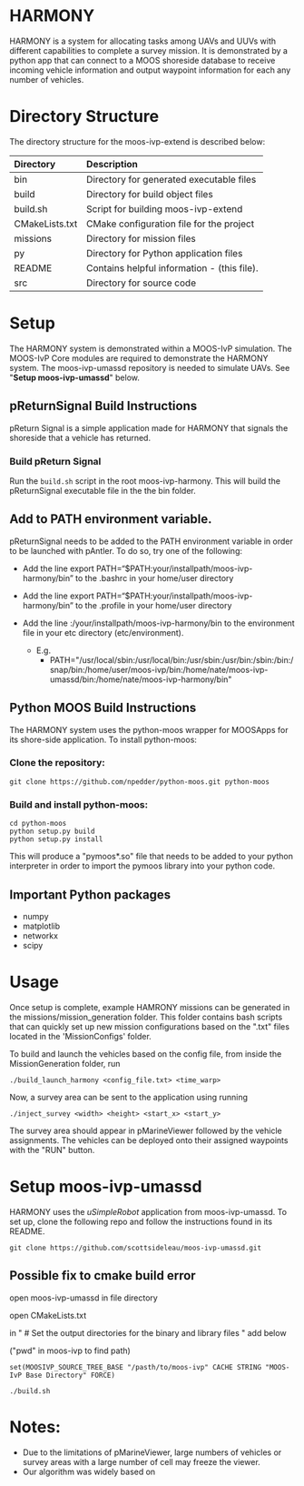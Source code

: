 # HARMONY
HARMONY is a system for allocating tasks among UAVs and UUVs with different capabilities to complete a survey mission. It is demonstrated by a python app that can connect to a MOOS shoreside database to receive incoming vehicle information and output waypoint information for each any number of vehicles.

# Directory Structure

The directory structure for the moos-ivp-extend is described below:

| Directory        | Description                                 |
|:---------------- |:------------------------------------------- |
| bin              | Directory for generated executable files    |
| build            | Directory for build object files            |
| build.sh         | Script for building moos-ivp-extend         |
| CMakeLists.txt   | CMake configuration file for the project    |
| missions         | Directory for mission files                 |
| py               | Directory for Python application files      |
| README           | Contains helpful information - (this file). |
| src              | Directory for source code                   |


# Setup
The HARMONY system is demonstrated within a MOOS-IvP simulation. The MOOS-IvP Core modules are required to demonstrate the HARMONY system. The moos-ivp-umassd repository is needed to simulate UAVs. See "**Setup moos-ivp-umassd**" below. 

## pReturnSignal Build Instructions
pReturn Signal is a simple application made for HARMONY that signals the shoreside that a vehicle has returned.

### Build pReturn Signal 
Run the ```build.sh``` script in the root moos-ivp-harmony. This will build the pReturnSignal executable file in the the bin folder. 

## Add to PATH environment variable.
pReturnSignal needs to be added to the PATH environment variable in order to be launched with pAntler. To do so, try one of the following: 
- Add the line export PATH=“$PATH:your/installpath/moos-ivp-harmony/bin” to the .bashrc in your home/user directory	 

- Add the line export PATH=“$PATH:your/installpath/moos-ivp-harmony/bin” to the .profile in your home/user directory 

- Add the line :/your/installpath/moos-ivp-harmony/bin to the environment file in your etc directory (etc/environment).
  - E.g.
    - PATH="/usr/local/sbin:/usr/local/bin:/usr/sbin:/usr/bin:/sbin:/bin:/snap/bin:/home/user/moos-ivp/bin:/home/nate/moos-ivp-umassd/bin:/home/nate/moos-ivp-harmony/bin" 



## Python MOOS Build Instructions

The HARMONY system uses the python-moos wrapper for MOOSApps for its shore-side application. 
To install python-moos:

### Clone the repository:

```
git clone https://github.com/npedder/python-moos.git python-moos
```

### Build and install python-moos:

```
cd python-moos
python setup.py build
python setup.py install
```

This will produce a "pymoos*.so" file that needs to be added to your python interpreter in order to import the pymoos library into your python code. 

## Important Python packages
- numpy
- matplotlib
- networkx
- scipy
  
# Usage
Once setup is complete, example HAMRONY missions can be generated in the missions/mission_generation folder. This folder contains bash scripts that can quickly set up new mission configurations based on the ".txt" files located in the 'MissionConfigs' folder.

To build and launch the vehicles based on the config file, from inside the MissionGeneration folder, run
```
./build_launch_harmony <config_file.txt> <time_warp>
```

Now, a survey area can be sent to the application using running 

```
./inject_survey <width> <height> <start_x> <start_y>
```

The survey area should appear in pMarineViewer followed by the vehicle assignments. The vehicles can be deployed onto their assigned waypoints with the "RUN" button.

# Setup moos-ivp-umassd
HARMONY uses the _uSimpleRobot_ application from moos-ivp-umassd. To set up, clone the following repo and follow the instructions found in its README. 
 
```
git clone https://github.com/scottsideleau/moos-ivp-umassd.git
```

## Possible fix to cmake build error
open moos-ivp-umassd in file directory
  
open CMakeLists.txt
  
in " # Set the output directories for the binary and library files " add below 

("pwd" in moos-ivp to find path)

```
set(MOOSIVP_SOURCE_TREE_BASE "/pasth/to/moos-ivp" CACHE STRING "MOOS-IvP Base Directory" FORCE) 
```

```
./build.sh
```

# Notes: 
- Due to the limitations of pMarineViewer, large numbers of vehicles or survey areas with a large number of cell may freeze the viewer.
- Our algorithm was widely based on 

